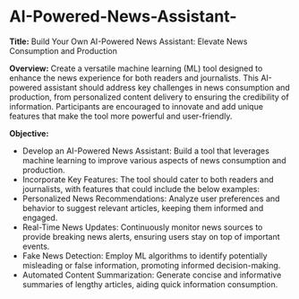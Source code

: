 # AI-Powered-News-Assistant-

<b>Title:</b> Build Your Own AI-Powered News Assistant: Elevate News
Consumption and Production

<b>Overview:</b> Create a versatile machine learning (ML) tool designed to
enhance the news experience for both readers and journalists. This
AI-powered assistant should address key challenges in news
consumption and production, from personalized content delivery to
ensuring the credibility of information. Participants are encouraged to
innovate and add unique features that make the tool more powerful and
user-friendly.

<b>Objective:</b>
- Develop an AI-Powered News Assistant: Build a tool that
leverages machine learning to improve various aspects of news
consumption and production.
- Incorporate Key Features: The tool should cater to both readers
and journalists, with features that could include the below
examples:
- Personalized News Recommendations: Analyze user
preferences and behavior to suggest relevant articles,
keeping them informed and engaged.
- Real-Time News Updates: Continuously monitor news
sources to provide breaking news alerts, ensuring users stay
on top of important events.
- Fake News Detection: Employ ML algorithms to identify
potentially misleading or false information, promoting
informed decision-making.
- Automated Content Summarization: Generate concise and
informative summaries of lengthy articles, aiding quick
information consumption.